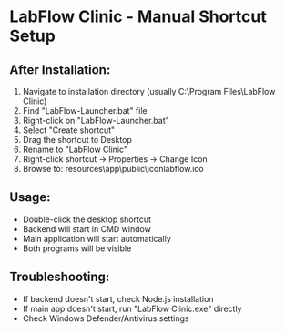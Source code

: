 # LabFlow Clinic - Manual Shortcut Setup

## After Installation:

1. Navigate to installation directory (usually C:\Program Files\LabFlow Clinic\)
2. Find "LabFlow-Launcher.bat" file
3. Right-click on "LabFlow-Launcher.bat"
4. Select "Create shortcut"
5. Drag the shortcut to Desktop
6. Rename to "LabFlow Clinic"
7. Right-click shortcut → Properties → Change Icon
8. Browse to: resources\app\public\iconlabflow.ico

## Usage:
- Double-click the desktop shortcut
- Backend will start in CMD window
- Main application will start automatically
- Both programs will be visible

## Troubleshooting:
- If backend doesn't start, check Node.js installation
- If main app doesn't start, run "LabFlow Clinic.exe" directly
- Check Windows Defender/Antivirus settings
